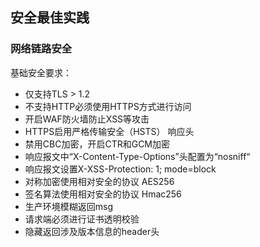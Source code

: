 ## 安全最佳实践


### 网络链路安全
基础安全要求：
- 仅支持TLS > 1.2
- 不支持HTTP必须使用HTTPS方式进行访问
- 开启WAF防火墙防止XSS等攻击
- HTTPS启用严格传输安全（HSTS） 响应头
- 禁用CBC加密，开启CTR和GCM加密
- 响应报文中“X-Content-Type-Options”头配置为“nosniff“
- 响应报文设置X-XSS-Protection: 1; mode=block
- 对称加密使用相对安全的协议 AES256
- 签名算法使用相对安全的协议 Hmac256
- 生产环境模糊返回msg
- 请求端必须进行证书透明校验
- 隐藏返回涉及版本信息的header头


